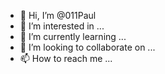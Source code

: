 - 👋 Hi, I’m @011Paul
- 👀 I’m interested in ...
- 🌱 I’m currently learning ...
- 💞️ I’m looking to collaborate on ...
- 📫 How to reach me ...

<!---
011Paul/011Paul is a ✨ special ✨ repository because its `README.md` (this file) appears on your GitHub profile.
You can click the Preview link to take a look at your changes.
--->
